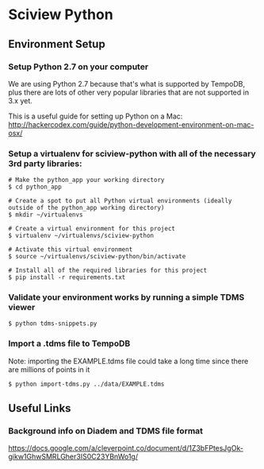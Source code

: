 # Sciview Python 

## Environment Setup

### Setup Python 2.7 on your computer
We are using Python 2.7 because that's what is supported by TempoDB, plus there are lots of other very popular libraries that are not supported in 3.x yet.

This is a useful guide for setting up Python on a Mac: 
http://hackercodex.com/guide/python-development-environment-on-mac-osx/

### Setup a virtualenv for sciview-python with all of the necessary 3rd party libraries:
    # Make the python_app your working directory
    $ cd python_app
    
    # Create a spot to put all Python virtual environments (ideally outside of the python_app working directory)
    $ mkdir ~/virtualenvs
    
    # Create a virtual environment for this project
    $ virtualenv ~/virtualenvs/sciview-python
    
    # Activate this virtual environment
    $ source ~/virtualenvs/sciview-python/bin/activate
    
    # Install all of the required libraries for this project
    $ pip install -r requirements.txt

### Validate your environment works by running a simple TDMS viewer 
    $ python tdms-snippets.py

### Import a .tdms file to TempoDB 
Note: importing the EXAMPLE.tdms file could take a long time since there are millions of points in it

    $ python import-tdms.py ../data/EXAMPLE.tdms

## Useful Links

### Background info on Diadem and TDMS file format
https://docs.google.com/a/cleverpoint.co/document/d/1Z3bFPtesJgOk-gikw1GhwSMRLGher3IS0C23YBnWo1g/